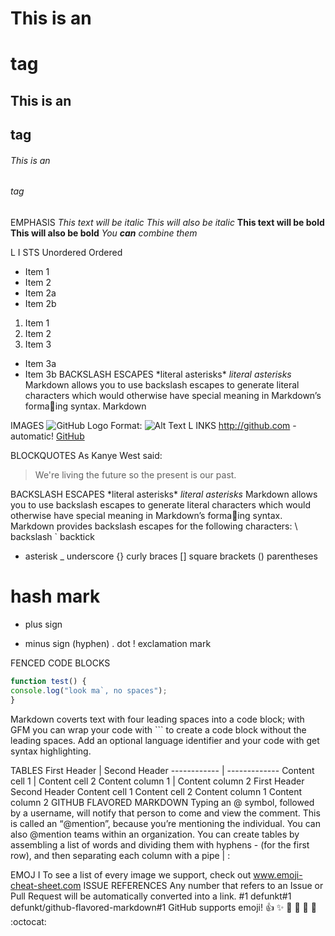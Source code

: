 
# This is an <h1> tag
## This is an <h2> tag
###### This is an <h6> tag

EMPHASIS
*This text will be italic*
_This will also be italic_
**This text will be bold**
__This will also be bold__
*You **can** combine them*

L I STS
Unordered
Ordered
* Item 1
* Item 2
* Item 2a
* Item 2b
1. Item 1
2. Item 2
3. Item 3
* Item 3a
* Item 3b
BACKSLASH ESCAPES
\*literal asterisks\*
*literal asterisks*
Markdown allows you to use backslash escapes to
generate literal characters which would otherwise
have special meaning in Markdown’s formaing
syntax.
Markdown

IMAGES
![GitHub Logo](/images/logo.png)
Format: ![Alt Text](url)
L INKS
http://github.com - automatic!
[GitHub](http://github.com)

BLOCKQUOTES
As Kanye West said:
> We're living the future so
> the present is our past.

BACKSLASH ESCAPES
\*literal asterisks\*
*literal asterisks*
Markdown allows you to use backslash escapes to
generate literal characters which would otherwise
have special meaning in Markdown’s formaing
syntax.
Markdown provides backslash escapes for the
following characters:
\ backslash
` backtick
* asterisk
_ underscore
{} curly braces
[] square brackets
() parentheses
# hash mark
+ plus sign
- minus sign (hyphen)
. dot
! exclamation mark

FENCED CODE BLOCKS
```javascript
function test() {
console.log("look ma`, no spaces");
}
```
Markdown coverts text with four leading spaces
into a code block; with GFM you can wrap your code
with ``` to create a code block without the
leading spaces. Add an optional language identifier
and your code with get syntax highlighting.

TABLES
First Header | Second Header
------------ | -------------
Content cell 1 | Content cell 2
Content column 1 | Content column 2
First Header Second Header
Content cell 1 Content cell 2
Content column 1 Content column 2
GITHUB
FLAVORED
MARKDOWN
Typing an @ symbol, followed by a username, will
notify that person to come and view the comment.
This is called an “@mention”, because you’re
mentioning the individual. You can also @mention
teams within an organization.
You can create tables by assembling a list of
words and dividing them with hyphens -
(for the first row), and then separating each
column with a pipe | :

EMOJ I
To see a list of every image we support, check out
www.emoji-cheat-sheet.com
ISSUE REFERENCES
Any number that refers to an Issue or Pull Request
will be automatically converted into a link.
#1
defunkt#1
defunkt/github-flavored-markdown#1
GitHub supports emoji!
:+1: :sparkles: :camel: :tada:
:rocket: :metal: :octocat:
